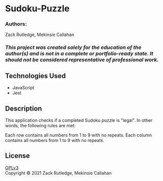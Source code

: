 # Sudoku-Puzzle

### Authors:
Zack Rutledge, Mekinsie Callahan

### _This project was created solely for the education of the author(s) and is not in a complete or portfolio-ready state. It should not be considered representative of professional work._

## Technologies Used
* JavaScript
* Jest

## Description

This application checks if a completed Sudoku puzzle is "legal". In other words, the following rules are met:

Each row contains all numbers from 1 to 9 with no repeats.
Each column contains all numbers from 1 to 9 with no repeats.

## License
[GPLv3](https://choosealicense.com/licenses/gpl-3.0/)\
Copyright &copy; 2021 Zack Rutledge, Mekinsie Callahan
